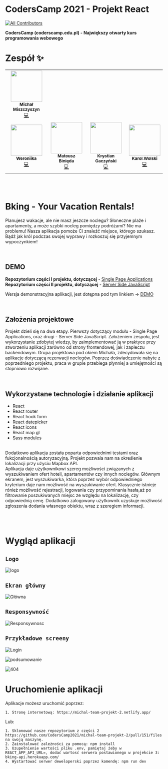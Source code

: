 # CodersCamp 2021 - Projekt React

<!-- ALL-CONTRIBUTORS-BADGE:START - Do not remove or modify this section -->

[![All Contributors](https://img.shields.io/badge/all_contributors-7-orange.svg?style=flat-square)](#contributors-)

<!-- ALL-CONTRIBUTORS-BADGE:END -->

**CodersCamp (coderscamp.edu.pl) - Największy otwarty kurs programowania webowego**

# Zespół ✨

<!-- ALL-CONTRIBUTORS-LIST:START - Do not remove or modify this section -->
<!-- prettier-ignore-start -->
<!-- markdownlint-disable -->
<table>
  <tr>
    <td align="center"><a href="https://typeofweb.com/"><img src="https://avatars.githubusercontent.com/u/1338731?v=4?s=100" width="100px;" alt=""/><br /><sub><b>Michał Miszczyszyn</b></sub></a><br /><a href="https://github.com/CodersCamp2021/michal-team-projekt-2/commits?author=mmiszy" title="Code">💻</a></td>
  </tr>
  <tr>
    <td align="center"><a href="https://github.com/Weroniika"><img src="https://avatars.githubusercontent.com/u/40180443?v=4?s=100" width="100px;" alt=""/><br /><sub><b>Weroniika</b></sub></a><br /><a href="https://github.com/CodersCamp2021/michal-team-projekt-2/commits?author=Weroniika" title="Code">💻</a></td>
    <td align="center"><a href="https://github.com/Arssin"><img src="https://avatars.githubusercontent.com/u/93389452?v=4?s=100" width="100px;" alt=""/><br /><sub><b>Mateusz Binięda</b></sub></a><br /><a href="https://github.com/CodersCamp2021/michal-team-projekt-2/commits?author=Arssin" title="Code">💻</a></td>
    <td align="center"><a href="https://github.com/krygacz"><img src="https://avatars.githubusercontent.com/u/30621967?v=4?s=100" width="100px;" alt=""/><br /><sub><b>Krystian Gaczyński</b></sub></a><br /><a href="https://github.com/CodersCamp2021/michal-team-projekt-2/commits?author=krygacz" title="Code">💻</a></td>
    <td align="center"><a href="https://github.com/karol-wolski"><img src="https://avatars.githubusercontent.com/u/15778908?v=4?s=100" width="100px;" alt=""/><br /><sub><b>Karol Wolski</b></sub></a><br /><a href="https://github.com/CodersCamp2021/michal-team-projekt-2/commits?author=karol-wolski" title="Code">💻</a></td>
  </tr>

</table>

<!-- markdownlint-restore -->
<!-- prettier-ignore-end -->

<!-- ALL-CONTRIBUTORS-LIST:END -->

<br/> <br/>

# Bking - Your Vacation Rentals!

Planujesz wakacje, ale nie masz jeszcze noclegu? Słoneczne plaże i apartamenty, a może szybki nocleg pomiędzy podróżami? Nie ma problemu! Nasza aplikacja pomoże Ci znaleźć miejsce, którego szukasz. Bądź jak król podczas swojej wyprawy i rozkoszuj się przyjemnym wypoczynkiem!

<br/>

## DEMO

**Repozytorium części I projektu, dotyczącej** - [Single Page Applications](https://github.com/CodersCamp2021/michal-team-projekt-2)
<br/>
**Repozytorium części II projektu, dotyczącej** - [Server Side JavaScript](https://github.com/CodersCamp2021/michal-team-projekt-3)

Wersja demonstracyjna aplikacji, jest dotępna pod tym linkiem -> [DEMO](https://michal-team-projekt-2.netlify.app/)

<br/>

## Założenia projektowe

Projekt dzieli się na dwa etapy. Pierwszy dotyczący modułu - Single Page Applications, oraz drugi - Server Side JavaScript. Założeniem zespołu, jest wykorzystanie zdobytej wiedzy, by zaimplementować ją w praktyce przy stworzeniu aplikacji zarówno od strony frontendowej, jak i zapleczu backendowym. Grupa projektowa pod okiem Michała, zdecydowała się na aplikacje dotyczącą rezerwacji noclegów. Poprzez doświadczenie nabyte z poprzedniego projektu, praca w grupie przebiega płynniej a umiejętności są stopniowo rozwijane.

<br/>

## Wykorzystane technologie i działanie aplikacji

- React
- React router
- React hook form
- React datepicker
- React icons
- React map gl
- Sass modules

<br/>
Dodatkowo aplikacja została poparta odpowiednimi testami oraz fukcjonalnością autoryzacyjną. Projekt pozwala nam na określenie lokalizacji przy użyciu Mapbox API.

<br/>
Aplikacja daje użytkownikowi szereg możliwości związanych z wyszukiwaniem ofert hoteli, apartamentów czy innych noclegów. Głównym ekranem, jest wyszukiwarka, która poprzez wybór odpowiedniego kryterium daje nam możliwość na wyszukiwanie ofert. Klasycznie istnieje rónież możliwość rejestracji, logowania czy przypominania hasła,aż po filtrowanie poszukiwanych miejsc ze względu na lokalizację, czy odpowiednią cenę. Dodatkowo zalogowany użytkownik uzyskuje możliwość zgłoszenia dodania własnego obiektu, wraz z szeregiem informacji.

<br/><br/>

# Wygląd aplikacji

## `Logo` <br/>

![logo](https://user-images.githubusercontent.com/93389452/153312648-93e33b9f-ca83-4853-bbfb-21f0331bdf5a.png)

## `Ekran główny` <br/>

![Główna](https://user-images.githubusercontent.com/93389452/153311355-0ec53d16-96d2-499e-8307-1ff8b1d1dd2d.png)

## `Responsywność` <br/>

![Responsywnosc](https://user-images.githubusercontent.com/93389452/153312681-e38c9e07-69e5-4c36-b1c4-a8944a1de056.png)

## `Przykładowe screeny` <br/>

![Login](https://user-images.githubusercontent.com/93389452/153312742-4802b084-05cd-43df-8881-b4d6ffb0a6cf.png)

![podsumowanie](https://user-images.githubusercontent.com/93389452/153315177-da317669-78c8-4d04-a3d7-fc9f029d5d8b.png)

![404](https://user-images.githubusercontent.com/93389452/153312703-f7e79d63-442c-4f6b-b741-007ba5a98fe7.png)

# Uruchomienie aplikacji

Aplikacje możesz uruchomić poprzez:

```
1. Stronę internetową: https://michal-team-projekt-2.netlify.app/
```

Lub:

```
1. Sklonować nasze repozytorium z części 2 https://github.com/CodersCamp2021/michal-team-projekt-2/pull/151/files na swoją maszynę.
2. Zainstalować zależności za pomocą: npm install
3. Uzupełnienie wartości pliku .env, pamiętaj żeby w REACT_APP_API_URL=, dodać wartosć serwera postawionego w projekcie 3: bking-api.herokuapp.com/
4. Wystartować serwer deweloperski poprzez komendę: npm run dev
```
